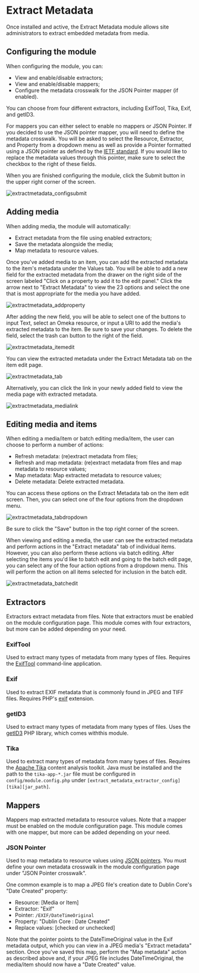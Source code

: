 # Extract Metadata

Once installed and active, the Extract Metadata module allows site administrators to extract embedded metadata from media. 

## Configuring the module

When configuring the module, you can:
+ View and enable/disable extractors;
+ View and enable/disable mappers;
+ Configure the metadata crosswalk for the JSON Pointer mapper (if enabled).
    
You can choose from four different extractors, including ExifTool, Tika, Exif, and getID3. 

For mappers you can either select to enable no mappers or JSON Pointer. If you decided to use the JSON pointer mapper, you will need to define the metadata crosswalk. You will be asked to select the Resource, Extractor, and Property from a dropdown menu as well as provide a Pointer formatted using a JSON pointer as defined by the [IETF standard](https://datatracker.ietf.org/doc/html/rfc6901). If you would like to replace the metadata values through this pointer, make sure to select the checkbox to the right of these fields.

When you are finished configuring the module, click the Submit button in the upper right corner of the screen.

![extractmetadata_configsubmit](https://user-images.githubusercontent.com/84726696/138010740-3a7c3697-25bb-4d66-8576-bfff71fdb60d.png)


## Adding media

When adding media, the module will automatically:
+ Extract metadata from the file using enabled extractors;
+ Save the metadata alongside the media;
+ Map metadata to resource values.

Once you've added media to an item, you can add the extracted metadata to the item's metadata under the Values tab. You will be able to add a new field for the extracted metadata from the drawer on the right side of the screen labeled "Click on a property to add it to the edit panel." Click the arrow next to "Extract Metadata" to view the 23 options and select the one that is most appropriate for the media you have added.

![extractmetadata_addproperty](https://user-images.githubusercontent.com/84726696/138015034-f386fd9a-67a7-45a2-acf3-c81f73fbb6f7.png)

After adding the new field, you will be able to select one of the buttons to input Text, select an Omeka resource, or input a URI to add the media's extracted metadata to the item. Be sure to save your changes. To delete the field, select the trash can button to the right of the field.

![extractmetadata_itemedit](https://user-images.githubusercontent.com/84726696/138017344-9bcfc460-aefe-44c7-9668-5d6706fce2b3.png)

You can view the extracted metadata under the Extract Metadata tab on the item edit page.

![extractmetadata_tab](https://user-images.githubusercontent.com/84726696/138012187-20094e98-9913-4777-95f6-09571f27264c.png)

Alternatively, you can click the link in your newly added field to view the media page with extracted metadata.

![extractmetadata_medialink](https://user-images.githubusercontent.com/84726696/138019680-ffe4e6c2-7f3e-4f7e-8c46-05882611c1c6.png)


## Editing media and items

When editing a media/item or batch editing media/item, the user can choose to perform a number of actions:
+ Refresh metadata: (re)extract metadata from files;
+ Refresh and map metadata: (re)extract metadata from files and map metadata to resource values;
+ Map metadata: Map extracted metadata to resource values;
+ Delete metadata: Delete extracted metadata.

You can access these options on the Extract Metadata tab on the item edit screen. Then, you can select one of the four options from the dropdown menu.

![extractmetadata_tabdropdown](https://user-images.githubusercontent.com/84726696/138012355-dda4f40e-cae8-406b-a5b3-32b98bf695a0.png)

Be sure to click the "Save" button in the top right corner of the screen. 

When viewing and editing a media, the user can see the extracted metadata and perform actions in the "Extract metadata" tab of individual items. However, you can also perform these actions via batch editing. After selecting the items you'd like to batch edit and going to the batch edit page, you can select any of the four action options from a dropdown menu. This will perform the action on all items selected for inclusion in the batch edit. 

![extractmetadata_batchedit](https://user-images.githubusercontent.com/84726696/138021786-dd736cda-aa92-4ec8-a498-1b43ae483a16.png)


## Extractors

Extractors extract metadata from files. Note that extractors must be enabled on the module configuration page. This module comes with four extractors, but more can be added depending on your need.

### ExifTool

Used to extract many types of metadata from many types of files. Requires the [ExifTool](https://exiftool.org/) command-line application.

### Exif

Used to extract EXIF metadata that is commonly found in JPEG and TIFF files. Requires PHP's [exif](https://www.php.net/manual/en/book.exif.php) extension.

### getID3

Used to extract many types of metadata from many types of files. Uses the [getID3](https://github.com/JamesHeinrich/getID3) PHP library, which comes withthis module.
 
### Tika

Used to extract many types of metadata from many types of files. Requires the [Apache Tika](https://tika.apache.org/) content analysis toolkit. Java must be installed and the path to the `tika-app-*.jar` file must be configured in `config/module.config.php` under `[extract_metadata_extractor_config][tika][jar_path]`.

## Mappers

Mappers map extracted metadata to resource values. Note that a mapper must be enabled on the module configuration page. This module comes with one mapper, but more can be added depending on your need.

### JSON Pointer

Used to map metadata to resource values using [JSON pointers](https://datatracker.ietf.org/doc/html/rfc6901). You must define your own metadata crosswalk in the module configuration page under "JSON Pointer crosswalk".

One common example is to map a JPEG file's creation date to Dublin Core's "Date Created" property:
+ Resource: [Media or Item]
+ Extractor: "Exif"
+ Pointer: `/EXIF/DateTimeOriginal`
+ Property: "Dublin Core : Date Created"
+ Replace values: [checked or unchecked]

Note that the pointer points to the DateTimeOriginal value in the Exif metadata output, which you can view in a JPEG media's "Extract metadata" section. Once you've saved this map, perform the "Map metadata" action as described above and, if your JPEG file includes DateTimeOriginal, the media/item should now have a "Date Created" value.

